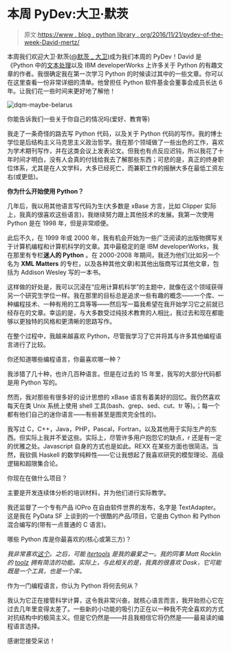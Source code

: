 # 本周 PyDev:大卫·默茨

> 原文:[https://www . blog . python library . org/2016/11/21/pydev-of-the-week-David-mertz/](https://www.blog.pythonlibrary.org/2016/11/21/pydev-of-the-week-david-mertz/)

本周我们欢迎大卫·默茨([@默茨 _ 大卫](https://twitter.com/mertz_david))成为我们本周的 PyDev！David 是《Python 中的[文本处理](http://amzn.to/2e4xRVO)以及 IBM developerWorks 上许多关于 Python 的有趣文章的作者。我很确定我在第一次学习 Python 的时候读过其中的一些文章。你可以在这里查看一份非常详细的清单。他曾担任 Python 软件基金会董事会成员长达 6 年。让我们花一些时间来更好地了解他！

![dqm-maybe-belarus](../Images/db6cebf269dee11a50c514d7ecf955f8.png)

你能告诉我们一些关于你自己的情况吗(爱好、教育等)

我走了一条奇怪的路去写 Python 代码，以及关于 Python 代码的写作。我的博士学位是后结构主义马克思主义政治哲学。我在那个领域做了一些出色的工作，喜欢为学术期刊写作，并在这类会议上发表论文。但我也有点反应迟钝，所以我花了十年时间才明白，没有人会真的付钱给我去了解那些东西；可悲的是，真正的终身职位体系，尤其是在人文学科，大多已经死亡，而兼职工作的报酬大多在最低工资左右(或更低)。

**你为什么开始使用 Python？**

几年后，我以用其他语言写代码为生(大多数是 xBase 方言，比如 Clipper 实际上，我真的很喜欢这些语言)，我继续努力跟上其他技术的发展。我第一次使用 Python 是在 1998 年，但是非常顺便。

此后不久，在 1999 年或 2000 年，我有机会开始为一些广泛阅读的出版物撰写关于计算机编程和计算机科学的文章。其中最稳定的是 IBM developerWorks，我在那里有专栏**迷人的 Python** 。在 2000-2008 年期间，我还为他们(比如另一个名为 **XML Matters** 的专栏，以及各种其他文章)和其他出版商写过其他文章，包括为 Addison Wesley 写的一本书。

这样做的好处是，我可以沉浸在“应用计算机科学”的主题中，就像在这个领域获得另一个研究生学位一样。我在那里的目标总是追求一些有趣的概念——一个库、一种编程技术、一种有用的工具等等——然后写一篇我希望在我开始学习它之前就已经存在的文章。幸运的是，与大多数受过纯技术教育的人相比，我过去和现在都能够以更独特的风格和更清晰的思路写作。

在整个过程中，我越来越喜欢 Python，尽管我学习了它并将其与许多其他编程语言进行了比较。

你还知道哪些编程语言，你最喜欢哪一种？

我涉猎了几十种，也许几百种语言。但是在过去的 15 年里，我写的大部分代码都是用 Python 写的。

然而，我对那些有很多好的设计思想的 xBase 语言有着美好的回忆。我仍然喜欢每天在类 Unix 系统上使用 shell 工具(bash、grep、sed、cut、tr 等)。；每一个都有他们自己的迷你语言——有些甚至是图灵完全性的)。

我写过 C，C++，Java，PHP，Pascal，Fortran，以及其他用于实际生产的东西。但实际上我并不爱这些。实际上，尽管许多用户抱怨它的缺点，r 还是有一定的优雅之处。Javascript 自身的方式也是如此。REXX 在某些方面也很简洁。当然，我钦佩 Haskell 的数学纯粹性——它让我想起了我喜欢研究的模型理论、高级逻辑和超限集合论。

你现在在做什么项目？

主要是开发连续体分析的培训材料，并为他们进行实际教学。

我还监督了一个专有产品 IOPro 在自由软件世界的发布，名字是 TextAdapter。这是我在 PyData SF 上谈到的一个很酷的产品/项目，它是由 Cython 和 Python 混合编写的(带有一点普通的 C 语言)。

哪些 Python 库是你最喜欢的(核心或第三方)？

*我非常喜欢[这个](https://www.python.org/dev/peps/pep-0020/)。之后，可能 [itertools](https://docs.python.org/3/library/itertools.html) 是我的最爱之一。我的同事 Matt Rocklin 的 [toolz](https://pypi.python.org/pypi/toolz) 拥有简洁的功能。实际上，与此相关的是，我真的很喜欢 Dask，它可能既是一个工具，也是一个库。*

作为一门编程语言，你认为 Python 将何去何从？

我认为它正在接管科学计算，这令我非常兴奋。就核心语言而言，我开始担心它在过去几年里变得太差了。一些新的小功能的吸引力正在以一种我不完全喜欢的方式对抗结构中的极简主义。但是它仍然是——并且我相信它将仍然是——最易读的编程语言选择。

感谢您接受采访！